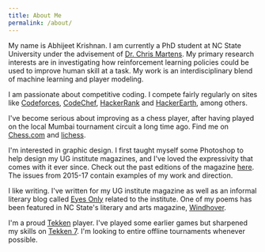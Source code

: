```yaml
---
title: About Me
permalink: /about/
---
```


My name is Abhijeet Krishnan. I am currently a PhD student at NC State University under the advisement of [Dr. Chris Martens](https://sites.google.com/ncsu.edu/cmartens). My primary research interests are in investigating how reinforcement learning policies could be used to improve human skill at a task. My work is an interdisciplinary blend of machine learning and player modeling.

I am passionate about competitive coding. I compete fairly regularly on sites like [Codeforces](https://codeforces.com/profile/MystikNinja), [CodeChef](https://www.codechef.com/users/rashomon), [HackerRank](https://www.hackerrank.com/MystikNinja) and [HackerEarth](https://www.hackerearth.com/@rashomon), among others.

I've become serious about improving as a chess player, after having played on the local Mumbai tournament circuit a long time ago. Find me on [Chess.com](https://www.chess.com/member/mystikninja) and [lichess](https://lichess.org/@/MystikNinja).

I'm interested in graphic design. I first taught myself some Photoshop to help design my UG institute magazines, and I've loved the expressivity that comes with it ever since. Check out the past editions of the magazine [here](https://issuu.com/vnit.mag.com). The issues from 2015-17 contain examples of my work and direction.

I like writing. I've written for my UG institute magazine as well as an informal literary blog called [Eyes Only](https://magbloc.wordpress.com/) related to the institute. One of my poems has been featured in NC State's literary and arts magazine, [Windhover](https://windhover.ncsu.edu/battle-against-the-night/).

I'm a proud [Tekken](https://en.wikipedia.org/wiki/Tekken) player. I've played some earlier games but sharpened my skills on [Tekken 7](https://en.wikipedia.org/wiki/Tekken_7). I'm looking to entire offline tournaments whenever possible.